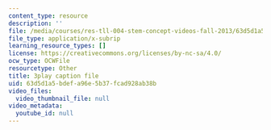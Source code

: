 ```yaml
---
content_type: resource
description: ''
file: /media/courses/res-tll-004-stem-concept-videos-fall-2013/63d5d1a5bdefa96e5b37fcad928ab38b_eRZDD6Ypdc0.srt
file_type: application/x-subrip
learning_resource_types: []
license: https://creativecommons.org/licenses/by-nc-sa/4.0/
ocw_type: OCWFile
resourcetype: Other
title: 3play caption file
uid: 63d5d1a5-bdef-a96e-5b37-fcad928ab38b
video_files:
  video_thumbnail_file: null
video_metadata:
  youtube_id: null
---
```


